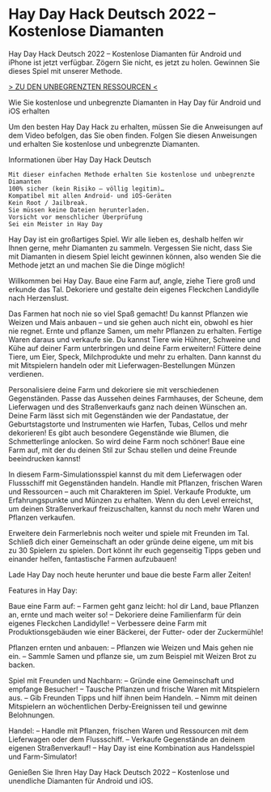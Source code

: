 # Hay Day Hack Deutsch 2022 – Kostenlose Diamanten
Hay Day Hack Deutsch 2022 – Kostenlose Diamanten für Android und iPhone ist jetzt verfügbar. Zögern Sie nicht, es jetzt zu holen. Gewinnen Sie dieses Spiel mit unserer Methode.


[> ZU DEN UNBEGRENZTEN RESSOURCEN <](https://vipspiele.com/hay-day-hack-deutsch-kostenlose-diamanten/)

 
Wie Sie kostenlose und unbegrenzte Diamanten in Hay Day für Android und iOS erhalten

 

Um den besten Hay Day Hack zu erhalten, müssen Sie die Anweisungen auf dem Video befolgen, das Sie oben finden. Folgen Sie diesen Anweisungen und erhalten Sie kostenlose und unbegrenzte Diamanten.

 
Informationen über Hay Day Hack Deutsch

    Mit dieser einfachen Methode erhalten Sie kostenlose und unbegrenzte Diamanten
    100% sicher (kein Risiko – völlig legitim)…
    Kompatibel mit allen Android- und iOS-Geräten
    Kein Root / Jailbreak.
    Sie müssen keine Dateien herunterladen.
    Vorsicht vor menschlicher Überprüfung
    Sei ein Meister in Hay Day

 

Hay Day ist ein großartiges Spiel. Wir alle lieben es, deshalb helfen wir Ihnen gerne, mehr Diamanten zu sammeln. Vergessen Sie nicht, dass Sie mit Diamanten in diesem Spiel leicht gewinnen können, also wenden Sie die Methode jetzt an und machen Sie die Dinge möglich!

 

Willkommen bei Hay Day. Baue eine Farm auf, angle, ziehe Tiere groß und erkunde das Tal. Dekoriere und gestalte dein eigenes Fleckchen Landidylle nach Herzenslust.

Das Farmen hat noch nie so viel Spaß gemacht! Du kannst Pflanzen wie Weizen und Mais anbauen – und sie gehen auch nicht ein, obwohl es hier nie regnet. Ernte und pflanze Samen, um mehr Pflanzen zu erhalten. Fertige Waren daraus und verkaufe sie. Du kannst Tiere wie Hühner, Schweine und Kühe auf deiner Farm unterbringen und deine Farm erweitern! Füttere deine Tiere, um Eier, Speck, Milchprodukte und mehr zu erhalten. Dann kannst du mit Mitspielern handeln oder mit Lieferwagen-Bestellungen Münzen verdienen.

Personalisiere deine Farm und dekoriere sie mit verschiedenen Gegenständen. Passe das Aussehen deines Farmhauses, der Scheune, dem Lieferwagen und des Straßenverkaufs ganz nach deinen Wünschen an. Deine Farm lässt sich mit Gegenständen wie der Pandastatue, der Geburtstagstorte und Instrumenten wie Harfen, Tubas, Cellos und mehr dekorieren! Es gibt auch besondere Gegenstände wie Blumen, die Schmetterlinge anlocken. So wird deine Farm noch schöner! Baue eine Farm auf, mit der du deinen Stil zur Schau stellen und deine Freunde beeindrucken kannst!

In diesem Farm-Simulationsspiel kannst du mit dem Lieferwagen oder Flussschiff mit Gegenständen handeln. Handle mit Pflanzen, frischen Waren und Ressourcen – auch mit Charakteren im Spiel. Verkaufe Produkte, um Erfahrungspunkte und Münzen zu erhalten. Wenn du den Level erreichst, um deinen Straßenverkauf freizuschalten, kannst du noch mehr Waren und Pflanzen verkaufen.

Erweitere dein Farmerlebnis noch weiter und spiele mit Freunden im Tal. Schließ dich einer Gemeinschaft an oder gründe deine eigene, um mit bis zu 30 Spielern zu spielen. Dort könnt ihr euch gegenseitig Tipps geben und einander helfen, fantastische Farmen aufzubauen!

Lade Hay Day noch heute herunter und baue die beste Farm aller Zeiten!

Features in Hay Day:

Baue eine Farm auf:
– Farmen geht ganz leicht: hol dir Land, baue Pflanzen an, ernte und mach weiter so!
– Dekoriere deine Familienfarm für dein eigenes Fleckchen Landidylle!
– Verbessere deine Farm mit Produktionsgebäuden wie einer Bäckerei, der Futter- oder der Zuckermühle!

Pflanzen ernten und anbauen:
– Pflanzen wie Weizen und Mais gehen nie ein.
– Sammle Samen und pflanze sie, um zum Beispiel mit Weizen Brot zu backen.

Spiel mit Freunden und Nachbarn:
– Gründe eine Gemeinschaft und empfange Besucher!
– Tausche Pflanzen und frische Waren mit Mitspielern aus.
– Gib Freunden Tipps und hilf ihnen beim Handeln.
– Nimm mit deinen Mitspielern an wöchentlichen Derby-Ereignissen teil und gewinne Belohnungen.

Handel:
– Handle mit Pflanzen, frischen Waren und Ressourcen mit dem Lieferwagen oder dem Flussschiff.
– Verkaufe Gegenstände an deinem eigenen Straßenverkauf!
– Hay Day ist eine Kombination aus Handelsspiel und Farm-Simulator!

 

Genießen Sie Ihren Hay Day Hack Deutsch 2022 – Kostenlose und unendliche Diamanten für Android und iOS.
